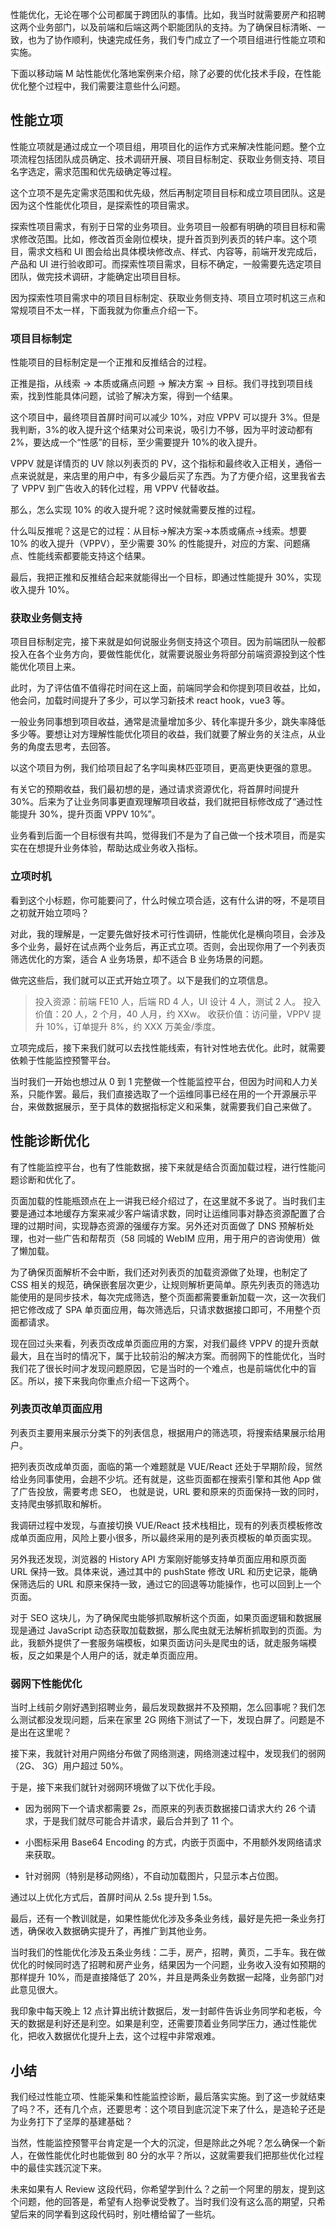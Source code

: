性能优化，无论在哪个公司都属于跨团队的事情。比如，我当时就需要房产和招聘这两个业务部门，以及前端和后端这两个职能团队的支持。为了确保目标清晰、一致，也为了协作顺利，快速完成任务，我们专门成立了一个项目组进行性能立项和实施。

下面以移动端 M 站性能优化落地案例来介绍，除了必要的优化技术手段，在性能优化整个过程中，我们需要注意些什么问题。

## 性能立项

性能立项就是通过成立一个项目组，用项目化的运作方式来解决性能问题。整个立项流程包括团队成员确定、技术调研开展、项目目标制定、获取业务侧支持、项目名字选定，需求范围和优先级确定等过程。

这个立项不是先定需求范围和优先级，然后再制定项目目标和成立项目团队。这是因为这个性能优化项目，是探索性的项目需求。

探索性项目需求，有别于日常的业务项目。业务项目一般都有明确的项目目标和需求修改范围。比如，修改首页金刚位模块，提升首页到列表页的转户率。这个项目，需求文档和 UI 图会给出具体模块修改点、样式、内容等，前端开发完成后，产品和 UI 进行验收即可。而探索性项目需求，目标不确定，一般需要先选定项目团队，做完技术调研，才能确定出项目目标。

因为探索性项目需求中的项目目标制定、获取业务侧支持、项目立项时机这三点和常规项目不太一样，下面我就为你重点介绍一下。

### 项目目标制定

性能项目的目标制定是一个正推和反推结合的过程。

正推是指，从线索 -> 本质或痛点问题 -> 解决方案 -> 目标。我们寻找到项目线索，找到性能具体问题，试验了解决方案，得到一个结果。

这个项目中，最终项目首屏时间可以减少 10%，对应 VPPV 可以提升 3%。但是我判断，3%的收入提升这个结果对公司来说，吸引力不够，因为平时波动都有 2%，要达成一个“性感”的目标，至少需要提升 10%的收入提升。

VPPV 就是详情页的 UV 除以列表页的 PV，这个指标和最终收入正相关，通俗一点来说就是，来店里的用户中，有多少最后买了东西。为了方便介绍，这里我省去了 VPPV 到广告收入的转化过程，用 VPPV 代替收益。

那么，怎么实现 10% 的收入提升呢？这时候就需要反推的过程。

什么叫反推呢？这是它的过程：从目标->解决方案->本质或痛点->线索。想要 10% 的收入提升（VPPV），至少需要 30% 的性能提升，对应的方案、问题痛点、性能线索都要能支持这个结果。

最后，我把正推和反推结合起来就能得出一个目标，即通过性能提升 30%，实现收入提升 10%。

### 获取业务侧支持

项目目标制定完，接下来就是如何说服业务侧支持这个项目。因为前端团队一般都投入在各个业务方向，要做性能优化，就需要说服业务将部分前端资源投到这个性能优化项目上来。

此时，为了评估值不值得花时间在这上面，前端同学会和你提到项目收益，比如，他会问，加载时间提升了多少，可以学习新技术 react hook，vue3 等。

一般业务同事想到项目收益，通常是流量增加多少、转化率提升多少，跳失率降低多少等。要想让对方理解性能优化项目的收益，我们就要了解业务的关注点，从业务的角度去思考，去回答。

以这个项目为例，我们给项目起了名字叫奥林匹亚项目，更高更快更强的意思。

有关它的预期收益，我们最初想的是，通过请求资源优化，将首屏时间提升 30%。后来为了让业务同事更直观理解项目收益，我们就把目标修改成了“通过性能提升 30%，提升页面 VPPV 10%”。

业务看到后面一个目标很有共鸣，觉得我们不是为了自己做一个技术项目，而是实实在在想提升业务体验，帮助达成业务收入指标。

### 立项时机

看到这个小标题，你可能要问了，什么时候立项合适，这有什么讲的呀，不是项目之初就开始立项吗？

对此，我的理解是，一定要先做好技术可行性调研，性能优化是横向项目，会涉及多个业务，最好在试点两个业务后，再正式立项。否则，会出现你用了一个列表页筛选优化的方案，适合 A 业务场景，却不适合 B 业务场景的问题。

做完这些后，我们就可以正式开始立项了。以下是我们的立项信息。

> 投入资源：前端 FE10 人，后端 RD 4 人，UI 设计 4 人，测试 2 人。
> 投入价值：20 人，2 个月，40 人月，约 XXw。
> 收获价值：访问量，VPPV 提升 10%，订单提升 8%，约 XXX 万美金/季度。

立项完成后，接下来我们就可以去找性能线索，有针对性地去优化。此时，就需要依赖于性能监控预警平台。

当时我们一开始也想过从 0 到 1 完整做一个性能监控平台，但因为时间和人力关系，只能作罢。最后，我们直接选取了一个运维同事已经在用的一个开源展示平台，来做数据展示，至于具体的数据指标定义和采集，就需要我们自己来做了。

## 性能诊断优化

有了性能监控平台，也有了性能数据，接下来就是结合页面加载过程，进行性能问题诊断和优化了。

页面加载的性能瓶颈点在上一讲我已经介绍过了，在这里就不多说了。当时我们主要是通过本地缓存方案来减少客户端请求数，同时让运维同事对静态资源配置了合理的过期时间，实现静态资源的强缓存方案。另外还对页面做了 DNS 预解析处理，也对一些广告和帮帮页（58 同城的 WebIM 应用，用于用户的咨询使用）做了懒加载。

为了确保页面解析不会中断，我们还对列表页的加载资源做了处理，也制定了 CSS 相关的规范，确保嵌套层次更少，让规则解析更简单。原先列表页的筛选功能使用的是同步技术，每次完成筛选，整个页面都需要重新加载一次，这一次我们把它修改成了 SPA 单页面应用，每次筛选后，只请求数据接口即可，不用整个页面都请求。

现在回过头来看，列表页改成单页面应用的方案，对我们最终 VPPV 的提升贡献最大，且在当时的情况下，属于比较前沿的解决方案。而弱网下的性能优化，当时我们花了很长时间才发现问题原因，它是当时的一个难点，也是前端优化中的盲区。所以，接下来我向你重点介绍一下这两个。

### 列表页改单页面应用

列表页主要用来展示分类下的列表信息，根据用户的筛选项，将搜索结果展示给用户。

把列表页改成单页面，面临的第一个难题就是 VUE/React 还处于早期阶段，贸然给业务同事使用，会趟不少坑。还有就是，这些页面都在搜索引擎和其他 App 做了广告投放，需要考虑 SEO， 也就是说，URL 要和原来的页面保持一致的同时，支持爬虫够抓取和解析。

我调研过程中发现，与直接切换 VUE/React 技术栈相比，现有的列表页模板修改成单页面应用，风险上要小很多，所以最终采用的是列表页模板的单页面实现。

另外我还发现，浏览器的 History API 方案刚好能够支持单页面应用和原页面 URL 保持一致。具体来说，通过其中的 pushState 修改 URL 和历史记录，能确保筛选后的 URL 和原来保持一致，通过它的回退等功能操作，也可以回到上一个页面。

对于 SEO 这块儿，为了确保爬虫能够抓取解析这个页面，如果页面逻辑和数据展现是通过 JavaScript 动态获取加载数据，那么爬虫就无法解析抓取到的页面。为此，我额外提供了一套服务端模板，如果页面访问头是爬虫的话，就走服务端模板，反之如果是个人用户的话，就走单页面应用。

### 弱网下性能优化

当时上线前夕刚好遇到招聘业务，最后发现数据并不及预期，怎么回事呢？我们怎么测试都没发现问题，后来在家里 2G 网络下测试了一下，发现白屏了。问题是不是出在这里呢？

接下来，我就针对用户网络分布做了网络测速，网络测速过程中，发现我们的弱网（2G、 3G）用户超过 50%。

于是，接下来我们就针对弱网环境做了以下优化手段。

- 因为弱网下一个请求都需要 2s，而原来的列表页数据接口请求大约 26 个请求，于是我们就尽可能合并请求，最后合并到了 11 个。

- 小图标采用 Base64 Encoding 的方式，内嵌于页面中，不用额外发网络请求来获取。

- 针对弱网（特别是移动网络），不自动加载图片，只显示本占位图。

通过以上优化方式后，首屏时间从 2.5s 提升到 1.5s。

最后，还有一个教训就是，如果性能优化涉及多条业务线，最好是先把一条业务打透，确保收入数据确实提升了，再推广到其他业务。

当时我们的性能优化涉及五条业务线：二手，房产，招聘，黄页，二手车。我在做优化的时候同时选了招聘和房产业务，结果因为一个问题，业务收入没有如预期的那样提升 10%，而是直接降低了 20%，并且是两条业务数据一起降，业务部门对此意见很大。

我印象中每天晚上 12 点计算出统计数据后，发一封邮件告诉业务同学和老板，今天的数据是利好还是利空。如果是利空，还需要顶着业务同学压力，通过性能优化，把收入数据优化提升上去，这个过程中非常艰难。

## 小结

我们经过性能立项、性能采集和性能监控诊断，最后落实实施。到了这一步就结束了吗？不，还有几个点，还要思考：这个项目到底沉淀下来了什么，是造轮子还是为业务打下了坚厚的基建基础？

当然，性能监控预警平台肯定是一个大的沉淀，但是除此之外呢？怎么确保一个新人，在做性能优化时也能做到 80 分的水平？所以，这就需要我们把那些优化过程中的最佳实践沉淀下来。

未来如果有人 Review 这段代码，你希望学到什么？之前一个阿里的朋友，提到这个问题，他的回答是，希望有人抱拳说受教了。当时我们没有这么高的期望，只希望后来的同学看到这段代码时，别吐槽给留了一些坑。
